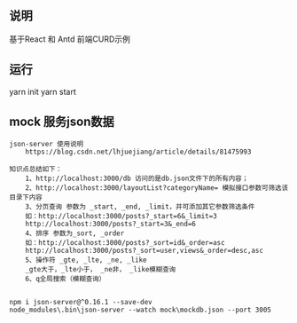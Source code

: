 ## 说明
基于React 和 Antd 前端CURD示例
## 运行
yarn init
yarn start
## mock 服务json数据
    json-server 使用说明
        https://blog.csdn.net/lhjuejiang/article/details/81475993
        
    知识点总结如下： 
        1、http://localhost:3000/db 访问的是db.json文件下的所有内容； 
        2、http://localhost:3000/layoutList?categoryName= 模拟接口参数可筛选该目录下内容 
        3、分页查询 参数为 _start, _end, _limit，并可添加其它参数筛选条件 
        如：http://localhost:3000/posts?_start=6&_limit=3 
        http://localhost:3000/posts?_start=3&_end=6 
        4、排序 参数为_sort, _order 
        如：http://localhost:3000/posts?_sort=id&_order=asc 
        http://localhost:3000/posts?_sort=user,views&_order=desc,asc 
        5、操作符 _gte, _lte, _ne, _like 
        _gte大于，_lte小于， _ne非， _like模糊查询 
        6、q全局搜索（模糊查询） 


    npm i json-server@^0.16.1 --save-dev
    node_modules\.bin\json-server --watch mock\mockdb.json --port 3005